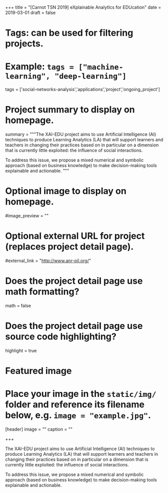 +++
title = "[Carnot TSN 2019] eXplainable AnalytIcs for EDUcation"
date = 2019-03-01
draft = false

# Tags: can be used for filtering projects.
# Example: `tags = ["machine-learning", "deep-learning"]`
tags = ['social-networks-analysis','applications','project','ongoing_project']

# Project summary to display on homepage.
summary = """The XAI-EDU project aims to use Artificial Intelligence (AI) techniques to produce Learning Analytics (LA) that will support learners and teachers in changing their practices based on
in particular on a dimension that is currently little exploited: the influence of social interactions. 

To address this issue, we propose a mixed numerical and symbolic approach (based on business knowledge) to make decision-making tools explainable and actionable. 
"""

# Optional image to display on homepage.
#image_preview = ""

# Optional external URL for project (replaces project detail page).
#external_link = "http://www.anr-pil.org/"

# Does the project detail page use math formatting?
math = false

# Does the project detail page use source code highlighting?
highlight = true

# Featured image
# Place your image in the `static/img/` folder and reference its filename below, e.g. `image = "example.jpg"`.
[header]
image = ""
caption = ""

+++

The XAI-EDU project aims to use Artificial Intelligence (AI) techniques to produce Learning Analytics (LA) that will support learners and teachers in changing their practices based on
in particular on a dimension that is currently little exploited: the influence of social interactions. 

To address this issue, we propose a mixed numerical and symbolic approach (based on business knowledge) to make decision-making tools explainable and actionable. 


